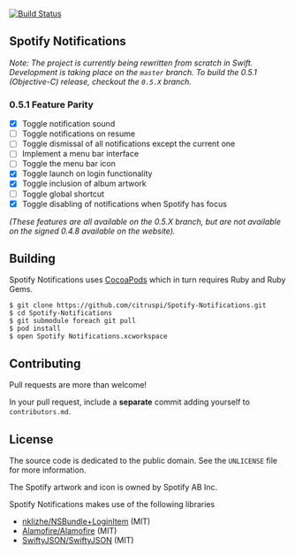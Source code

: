 [![Build Status](https://travis-ci.org/citruspi/Spotify-Notifications.png?branch=master)](https://travis-ci.org/citruspi/Spotify-Notifications)

## Spotify Notifications

_Note: The project is currently being rewritten from scratch in Swift.
Development is taking place on the `master` branch. To build the 0.5.1
(Objective-C) release, checkout the `0.5.X` branch._

### 0.5.1 Feature Parity

- [x] Toggle notification sound
- [ ] Toggle notifications on resume
- [ ] Toggle dismissal of all notifications except the current one
- [ ] Implement a menu bar interface
- [ ] Toggle the menu bar icon
- [x] Toggle launch on login functionality
- [x] Toggle inclusion of album artwork
- [ ] Toggle global shortcut
- [x] Toggle disabling of notifications when Spotify has focus

_(These features are all available on the 0.5.X branch, but are not available on
the signed 0.4.8 available on the website)._

## Building

Spotify Notifications uses [CocoaPods](http://cocoapods.org) which in turn
requires Ruby and Ruby Gems.

```
$ git clone https://github.com/citruspi/Spotify-Notifications.git
$ cd Spotify-Notifications
$ git submodule foreach git pull
$ pod install
$ open Spotify Notifications.xcworkspace
```

## Contributing

Pull requests are more than welcome!

In your pull request, include a __separate__ commit adding yourself to
`contributors.md`.

## License

The source code is dedicated to the public domain. See the `UNLICENSE` file for
more information.

The Spotify artwork and icon is owned by Spotify AB Inc.

Spotify Notifications makes use of the following libraries

- [nklizhe/NSBundle+LoginItem](https://github.com/nklizhe/NSBundle-LoginItem)
  (MIT)
- [Alamofire/Alamofire](https://github.com/Alamofire/Alamofire) (MIT)
- [SwiftyJSON/SwiftyJSON](https://github.com/SwiftyJSON/SwiftyJSON) (MIT)
